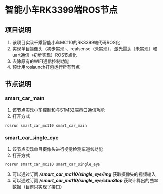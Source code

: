 # 智能小车RK3399端ROS节点
## 项目说明
1. 该项目实现千乘智能小车MC110的RK3399端代码ROS化
2. 实现单目摄像头（初步实现）、realsense（未实现）、激光雷达（未实现）和uart通信（初步实现）ROS节点化
3. 去除原有的WIFI通信控制功能
4. 预计用roslaunch打包运行所有节点


## 节点说明

### **smart_car_main** 
1. 该节点实现小车控制和与STM32端串口通信功能
2. 打开方式
```
rosrun smart_car_mc110 smart_car_main
```

### **smart_car_single_eye** 
1. 该节点实现单目摄像头进行视觉检测车道线功能
2. 打开方式
```
rosrun smart_car_mc110 smart_car_single_eye
```
3. 可以通过订阅 ***/smart_car_mc110/single_eye/img*** 获取摄像头的视频输入
4. 可以通过订阅 ***/smart_car_mc110/single_eye/ctanSlop*** 获取计算出的曲率数据（目前只实现了接口）

